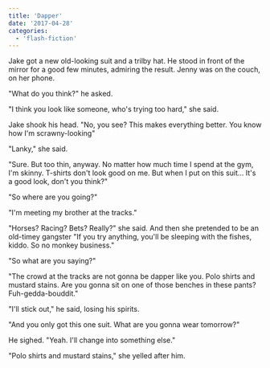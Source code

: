 ```yaml
---
title: 'Dapper'
date: '2017-04-28'
categories:
  - 'flash-fiction'
---
```


Jake got a new old-looking suit and a trilby hat. He stood in front of the
mirror for a good few minutes, admiring the result. Jenny was on the couch, on
her phone.

"What do you think?" he asked.

"I think you look like someone, who's trying too hard," she said.

Jake shook his head. "No, you see? This makes everything better. You know how
I'm scrawny-looking"

"Lanky," she said.

"Sure. But too thin, anyway. No matter how much time I spend at the gym, I'm
skinny. T-shirts don't look good on me. But when I put on this suit... It's a
good look, don't you think?"

"So where are you going?"

"I'm meeting my brother at the tracks."

"Horses? Racing? Bets? Really?" she said. And then she pretended to be an
old-timey gangster "If you try anything, you'll be sleeping with the fishes,
kiddo. So no monkey business."

"So what are you saying?"

"The crowd at the tracks are not gonna be dapper like you. Polo shirts and
mustard stains. Are you gonna sit on one of those benches in these pants?
Fuh-gedda-bouddit."

"I'll stick out," he said, losing his spirits.

"And you only got this one suit. What are you gonna wear tomorrow?"

He sighed. "Yeah. I'll change into something else."

"Polo shirts and mustard stains," she yelled after him.
